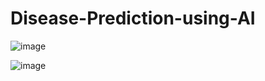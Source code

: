 # Disease-Prediction-using-AI

![image](https://github.com/user-attachments/assets/2f4e6c3c-629a-4411-8001-71750f5516e6)


![image](https://github.com/user-attachments/assets/e4c7a8e6-3991-4250-8a7f-ec0dae8ad91e)

